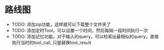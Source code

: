 # 路线图

- TODO: 添加zip功能，这样就可以下载整个文件夹了
- TODO: 添加定时Tool，可以设置一个时间，然后每隔一段时间执行一次
- TODO: 添加记忆功能，对于输入的query，可以检索出最相似的query，直接执行当时的tool_call, 只是替换tool_result
